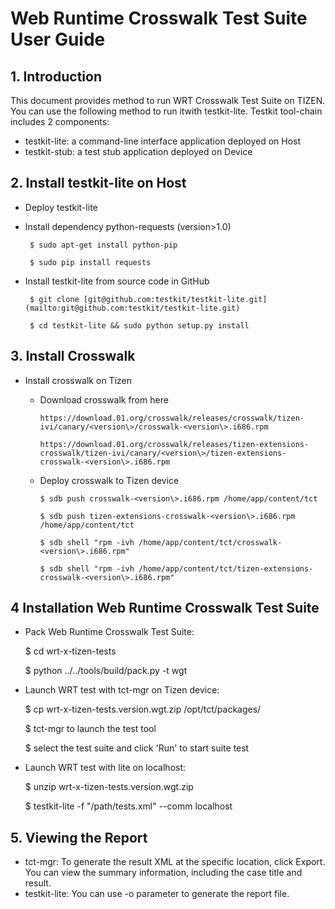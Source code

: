 # Web Runtime Crosswalk Test Suite User Guide

## 1. Introduction

This document provides method to run WRT Crosswalk Test Suite on TIZEN. You can use the following method to run itwith testkit-lite. Testkit tool-chain includes 2 components:

- testkit-lite: a command-line interface application deployed on Host
- testkit-stub: a test stub application deployed on Device

## 2. Install testkit-lite on Host

- Deploy testkit-lite

 - Install dependency python-requests (version>1.0)

        $ sudo apt-get install python-pip

        $ sudo pip install requests

 - Install testkit-lite from source code in GitHub

        $ git clone [git@github.com:testkit/testkit-lite.git](mailto:git@github.com:testkit/testkit-lite.git)

        $ cd testkit-lite && sudo python setup.py install
        
## 3. Install Crosswalk

- Install crosswalk on Tizen

  - Download crosswalk from here

        https://download.01.org/crosswalk/releases/crosswalk/tizen-ivi/canary/<version\>/crosswalk-<version\>.i686.rpm

        https://download.01.org/crosswalk/releases/tizen-extensions-crosswalk/tizen-ivi/canary/<version\>/tizen-extensions-crosswalk-<version\>.i686.rpm

  - Deploy crosswalk to Tizen device

        $ sdb push crosswalk-<version\>.i686.rpm /home/app/content/tct

        $ sdb push tizen-extensions-crosswalk-<version\>.i686.rpm /home/app/content/tct

        $ sdb shell "rpm -ivh /home/app/content/tct/crosswalk-<version\>.i686.rpm"

        $ sdb shell "rpm -ivh /home/app/content/tct/tizen-extensions-crosswalk-<version\>.i686.rpm"


## 4 Installation Web Runtime Crosswalk Test Suite

- Pack Web Runtime Crosswalk Test Suite:

    $ cd wrt-x-tizen-tests

    $ python ../../tools/build/pack.py -t wgt
    
- Launch WRT test with tct-mgr on Tizen device:

    $ cp  wrt-x-tizen-tests.version.wgt.zip /opt/tct/packages/
    
    $ tct-mgr to launch the test tool
    
    $ select the test suite and click 'Run' to start suite test

- Launch WRT test with lite on localhost:

    $ unzip wrt-x-tizen-tests.version.wgt.zip

    $ testkit-lite -f "/path/tests.xml" --comm localhost

## 5. Viewing the Report

- tct-mgr: To generate the result XML at the specific location, click Export. You can view the summary information, including the case title and result.
- testkit-lite: You can use -o parameter to generate the report file.


